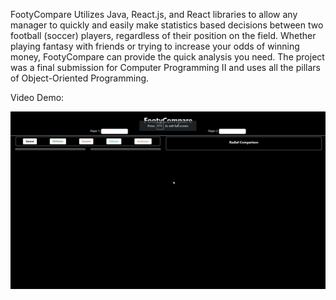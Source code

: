 FootyCompare Utilizes Java, React.js, and React libraries to allow any manager to quickly and easily make statistics based decisions between two football (soccer) players, regardless of their position on the field. Whether playing fantasy with friends or trying to increase your odds of winning money, FootyCompare can provide the quick analysis you need. The project was a final submission for Computer Programming II and uses all the pillars of Object-Oriented Programming.

Video Demo:

![](https://github.com/AsgharKazmi2005/FootyCompare/blob/main/FootyDemo.gif)
